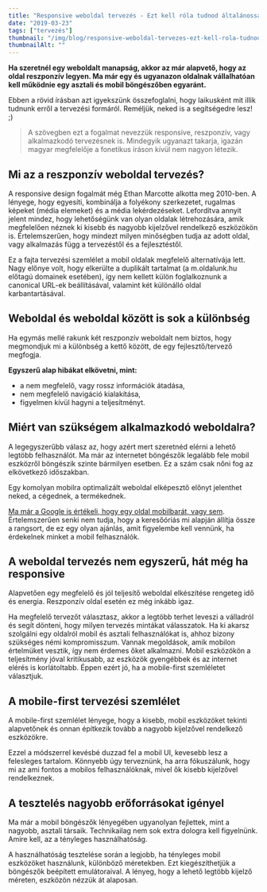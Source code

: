 ```yaml
---
title: "Responsive weboldal tervezés - Ezt kell róla tudnod általánosságban"
date: "2019-03-23"
tags: ["tervezés"]
thumbnail: "/img/blog/responsive-weboldal-tervezes-ezt-kell-rola-tudnod-altalanossagban.png"
thumbnailAlt: ""
---
```


**Ha szeretnél egy weboldalt manapság, akkor az már alapvető, hogy az oldal reszponzív legyen. Ma már egy és ugyanazon oldalnak vállalhatóan kell működnie egy asztali és mobil böngészőben egyaránt.**

Ebben a rövid írásban azt igyekszünk összefoglalni, hogy laikusként mit illik tudnunk erről a tervezési formáról. Reméljük, neked is a segítségedre lesz! ;)

> A szövegben ezt a fogalmat nevezzük responsive, reszponzív, vagy alkalmazkodó tervezésnek is. Mindegyik ugyanazt takarja, igazán magyar megfelelője a fonetikus íráson kívül nem nagyon létezik.

## Mi az a reszponzív weboldal tervezés?

A responsive design fogalmát még Ethan Marcotte alkotta meg 2010-ben. A lényege, hogy egyesíti, kombinálja a folyékony szerkezetet, rugalmas képeket (média elemeket) és a média lekérdezéseket. Lefordítva annyit jelent mindez, hogy lehetőségünk van olyan oldalak létrehozására, amik megfelelően néznek ki kisebb és nagyobb kijelzővel rendelkező eszközökön is. Értelemszerűen, hogy mindezt milyen minőségben tudja az adott oldal, vagy alkalmazás függ a tervezéstől és a fejlesztéstől.

Ez a fajta tervezési szemlélet a mobil oldalak megfelelő alternatívája lett. Nagy előnye volt, hogy elkerülte a duplikált tartalmat (a m.oldalunk.hu előtagú domainek esetében), így nem kellett külön foglalkoznunk a canonical URL-ek beállításával, valamint két különálló oldal karbantartásával.

## Weboldal és weboldal között is sok a különbség

Ha egymás mellé rakunk két reszponzív weboldalt nem biztos, hogy megmondjuk mi a különbség a kettő között, de egy fejlesztő/tervező megfogja.

**Egyszerű alap hibákat elkövetni, mint:**

- a nem megfelelő, vagy rossz információk átadása,
- nem megfelelő navigáció kialakítása,
- figyelmen kívül hagyni a teljesítményt.

## Miért van szükségem alkalmazkodó weboldalra?

A legegyszerűbb válasz az, hogy azért mert szeretnéd elérni a lehető legtöbb felhasználót. Ma már az internetet böngészők legalább fele mobil eszközről böngészik szinte bármilyen esetben. Ez a szám csak nőni fog az elkövetkező időszakban.

Egy komolyan mobilra optimalizált weboldal elképesztő előnyt jelenthet neked, a cégednek, a termékednek.

[Ma már a Google is értékeli, hogy egy oldal mobilbarát, vagy sem](https://search.google.com/test/mobile-friendly?id=zkNCahytEcpvdrKq0lqiFA).  Értelemszerűen senki nem tudja, hogy a keresőóriás mi alapján állítja össze a rangsort, de ez egy olyan ajánlás, amit figyelembe kell vennünk, ha érdekelnek minket a mobil felhasználók.

## A weboldal tervezés nem egyszerű, hát még ha responsive

Alapvetően egy megfelelő és jól teljesítő weboldal elkészítése rengeteg idő és energia. Reszponzív oldal esetén ez még inkább igaz.

Ha megfelelő tervezőt választasz, akkor a legtöbb terhet leveszi a válladról és segít dönteni, hogy milyen tervezés mintákat válasszatok. Ha ki akarsz szolgálni egy oldalról mobil és asztali felhasználókat is, ahhoz bizony szükséges némi kompromisszum. Vannak megoldások, amik mobilon értelmüket vesztik, így nem érdemes őket alkalmazni. Mobil eszközökön a teljesítmény jóval kritikusabb, az eszközök gyengébbek és az internet elérés is korlátoltabb. Éppen ezért jó, ha a mobile-first szemléletet választjuk.

## A mobile-first tervezési szemlélet

A mobile-first szemlélet lényege, hogy a kisebb, mobil eszközöket tekinti alapvetőnek és onnan építkezik tovább a nagyobb kijelzővel rendelkező eszközökre.

Ezzel a módszerrel kevésbé duzzad fel a mobil UI, kevesebb lesz a felesleges tartalom. Könnyebb úgy terveznünk, ha arra fókuszálunk, hogy mi az ami fontos a mobilos felhasználóknak, mivel ők kisebb kijelzővel rendelkeznek.

## A tesztelés nagyobb erőforrásokat igényel

Ma már a mobil böngészők lényegében ugyanolyan fejlettek, mint a nagyobb, asztali társaik. Technikailag nem sok extra dologra kell figyelnünk. Amire kell, az a tényleges használhatóság.

A használhatóság tesztelése során a legjobb, ha tényleges mobil eszközöket használunk, különböző méretekben. Ezt kiegészíthetjük a böngészők beépített emulátoraival. A lényeg, hogy a lehető legtöbb kijelző méreten, eszközön nézzük át alaposan.
